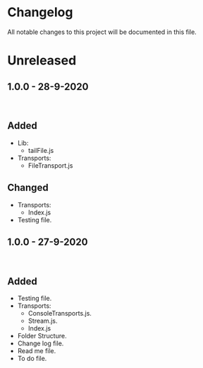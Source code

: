# Changelog

All notable changes to this project will be documented in this file.

# Unreleased
## 1.0.0 - 28-9-2020

<br />

## Added
- Lib:
	- tailFile.js
- Transports:
	- FileTransport.js

## Changed
- Transports:
	- Index.js
- Testing file.

## 1.0.0 - 27-9-2020

<br />

## Added
- Testing file.
- Transports:
	- ConsoleTransports.js.
	- Stream.js.
	- Index.js
- Folder Structure.
- Change log file.
- Read me file.
- To do file.

<br />

